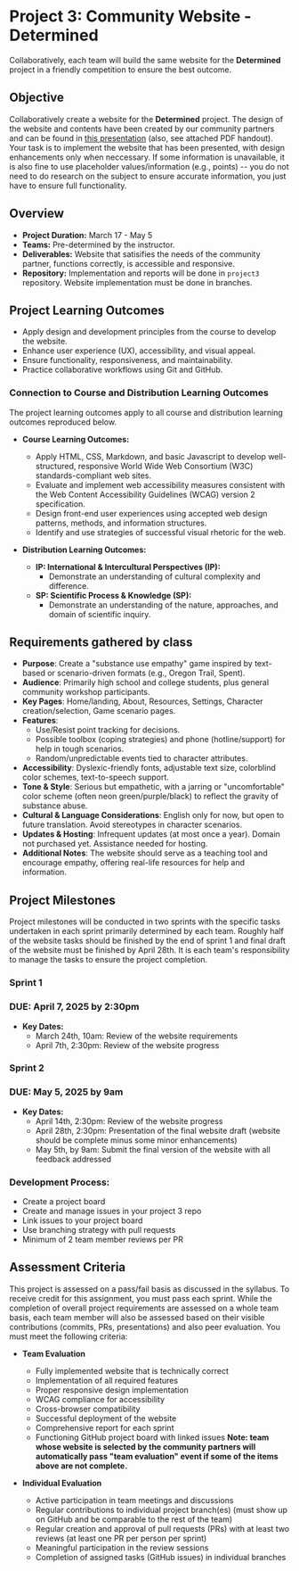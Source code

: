 # Project 3: Community Website - Determined

Collaboratively, each team will build the same website for the **Determined** project in a friendly competition to ensure the best outcome.

## Objective

Collaboratively create a website for the **Determined** project. The design of the website and contents have been created by our community partners and can be found in [this presentation](https://www.canva.com/design/DAGVo3IPoCw/uAjYA68088zE2myqO3DRbA/view?utm_content=DAGVo3IPoCw&utm_campaign=designshare&utm_medium=link2&utm_source=uniquelinks&utlId=hb676cd3008) (also, see attached PDF handout). 
Your task is to implement the website that has been presented, with design enhancements only when neccessary. 
If some information is unavailable, it is also fine to use placeholder values/information (e.g., points) -- you do not need to do research on the subject to ensure accurate information, you just have to ensure full functionality.

## Overview

- **Project Duration:** March 17 -  May 5 
- **Teams:** Pre-determined by the instructor.
- **Deliverables:** Website that satisifies the needs of the community partner, functions correctly, is accessible and responsive.
- **Repository:** Implementation and reports will be done in `project3` repository. Website implementation must be done in branches.

## Project Learning Outcomes

- Apply design and development principles from the course to develop the website.
- Enhance user experience (UX), accessibility, and visual appeal.
- Ensure functionality, responsiveness, and maintainability.
- Practice collaborative workflows using Git and GitHub.

### Connection to Course and Distribution Learning Outcomes

The project learning outcomes apply to all course and distribution learning outcomes reproduced below.

- **Course Learning Outcomes:**
  - Apply HTML, CSS, Markdown, and basic Javascript to develop well-structured, responsive World Wide Web Consortium (W3C) standards-compliant web sites.
  - Evaluate and implement web accessibility measures consistent with the Web Content Accessibility Guidelines (WCAG) version 2 specification.
  - Design front-end user experiences using accepted web design patterns, methods, and information structures.
  - Identify and use strategies of successful visual rhetoric for the web.

- **Distribution Learning Outcomes:**
  - **IP: International & Intercultural Perspectives (IP):**
    - Demonstrate an understanding of cultural complexity and difference.
  - **SP: Scientific Process & Knowledge (SP):**
    - Demonstrate an understanding of the nature, approaches, and domain of scientific inquiry.

## Requirements gathered by class
- **Purpose**: Create a "substance use empathy" game inspired by text-based or scenario-driven formats (e.g., Oregon Trail, Spent).
- **Audience**: Primarily high school and college students, plus general community workshop participants.
- **Key Pages**: Home/landing, About, Resources, Settings, Character creation/selection, Game scenario pages.
- **Features**:
  - Use/Resist point tracking for decisions.
  - Possible toolbox (coping strategies) and phone (hotline/support) for help in tough scenarios.
  - Random/unpredictable events tied to character attributes.
- **Accessibility**: Dyslexic-friendly fonts, adjustable text size, colorblind color schemes, text-to-speech support.
- **Tone & Style**: Serious but empathetic, with a jarring or "uncomfortable" color scheme (often neon green/purple/black) to reflect the gravity of substance abuse.
- **Cultural & Language Considerations**: English only for now, but open to future translation. Avoid stereotypes in character scenarios.
- **Updates & Hosting**: Infrequent updates (at most once a year). Domain not purchased yet. Assistance needed for hosting.
- **Additional Notes**: The website should serve as a teaching tool and encourage empathy, offering real-life resources for help and information.    

## Project Milestones

Project milestones will be conducted in two sprints with the specific tasks undertaken in each sprint primarily determined by each team. 
Roughly half of the website tasks should be finished by the end of sprint 1 and final draft of the website must be finished by April 28th. 
It is each team's responsibility to manage the tasks to ensure the project completion.

### Sprint 1
### DUE: April 7, 2025 by 2:30pm

- **Key Dates:**
  - March 24th, 10am: Review of the website requirements
  - April 7th, 2:30pm: Review of the website progress

### Sprint 2
### DUE: May 5, 2025 by 9am

- **Key Dates:**
  - April 14th, 2:30pm: Review of the website progress
  - April 28th, 2:30pm: Presentation of the final website draft (website should be complete minus some minor enhancements) 
  - May 5th, by 9am: Submit the final version of the website with all feedback addressed

### Development Process:
- Create a project board 
- Create and manage issues in your project 3 repo
- Link issues to your project board
- Use branching strategy with pull requests
- Minimum of 2 team member reviews per PR

## Assessment Criteria

This project is assessed on a pass/fail basis as discussed in the syllabus. To receive credit for this assignment, you must pass each sprint. While the completion of overall project requirements are assessed on a whole team basis, each team member will also be assessed based on their visible contributions (commits, PRs, presentations) and also peer evaluation. You must meet the following criteria:

- **Team Evaluation**
  - Fully implemented website that is technically correct
  - Implementation of all required features
  - Proper responsive design implementation
  - WCAG compliance for accessibility
  - Cross-browser compatibility
  - Successful deployment of the website
  - Comprehensive report for each sprint
  - Functioning GitHub project board with linked issues
**Note: team whose website is selected by the community partners will automatically pass "team evaluation" event if some of the items above are not complete.**  

- **Individual Evaluation**
  - Active participation in team meetings and discussions
  - Regular contributions to individual project branch(es) (must show up on GitHub and be comparable to the rest of the team)
  - Regular creation and approval of pull requests (PRs) with at least two reviews (at least one PR per person per sprint)
  - Meaningful participation in the review sessions
  - Completion of assigned tasks (GitHub issues) in individual branches




